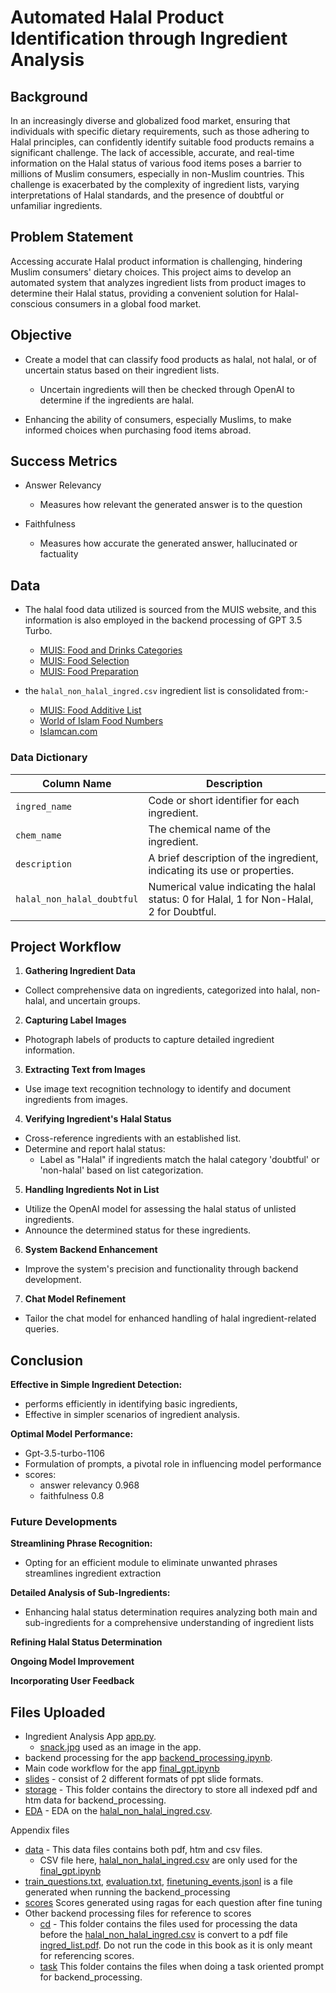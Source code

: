 
# Automated Halal Product Identification through Ingredient Analysis


## Background

In an increasingly diverse and globalized food market, ensuring that individuals with specific dietary requirements, such as those adhering to Halal principles, can confidently identify suitable food products remains a significant challenge. The lack of accessible, accurate, and real-time information on the Halal status of various food items poses a barrier to millions of Muslim consumers, especially in non-Muslim countries. This challenge is exacerbated by the complexity of ingredient lists, varying interpretations of Halal standards, and the presence of doubtful or unfamiliar ingredients.
## Problem Statement

Accessing accurate Halal product information is challenging, hindering Muslim consumers' dietary choices. This project aims to develop an automated system that analyzes ingredient lists from product images to determine their Halal status, providing a convenient solution for Halal-conscious consumers in a global food market.
## Objective

- Create a model that can classify food products as halal, not halal, or of uncertain status based on their ingredient lists.
    - Uncertain ingredients will then be checked through OpenAI to determine if the ingredients are halal.

- Enhancing the ability of consumers, especially Muslims, to make informed choices when purchasing food items abroad.
## Success Metrics

- Answer Relevancy
    - Measures how relevant the generated answer is to the question

- Faithfulness
    - Measures how accurate the generated answer, hallucinated or factuality
## Data

- The halal food data utilized is sourced from the MUIS website, and this information is also employed in the backend processing of GPT 3.5 Turbo.
    - [MUIS: Food and Drinks Categories](https://www.muis.gov.sg/halal/Religious-Guidelines/Food-and-Drinks-Categories)
    - [MUIS: Food Selection](https://www.muis.gov.sg/halal/Religious-Guidelines/Food-Selection)
    - [MUIS: Food Preparation](https://www.muis.gov.sg/halal/Religious-Guidelines/Food-Preparation)    


- the `halal_non_halal_ingred.csv` ingredient list is consolidated from:-
    - [MUIS: Food Additive List](https://www.muis.gov.sg/-/media/Files/Halal/Documents/FOOD-ADDITIVE-LISTING-5.ashx)
    - [World of Islam Food Numbers](https://special.worldofislam.info/Food/numbers.html)
    - [Islamcan.com](https://islamcan.com/blog/2020/01/halal-and-haram-ingredient-database/)

### Data Dictionary

| Column Name               | Description                                                                                               |
|---------------------------|-----------------------------------------------------------------------------------------------------------|
| `ingred_name`             | Code or short identifier for each ingredient.                                                             |
| `chem_name`               | The chemical name of the ingredient.                                                                      |
| `description`             | A brief description of the ingredient, indicating its use or properties.                                 |
| `halal_non_halal_doubtful` | Numerical value indicating the halal status: 0 for Halal, 1 for Non-Halal, 2 for Doubtful.               |

## Project Workflow

1. **Gathering Ingredient Data**
- Collect comprehensive data on ingredients, categorized into halal, non-halal, and uncertain groups.

2. **Capturing Label Images**
- Photograph labels of products to capture detailed ingredient information.

3. **Extracting Text from Images**
- Use image text recognition technology to identify and document ingredients from images.

4. **Verifying Ingredient's Halal Status**
  - Cross-reference ingredients with an established list.
  - Determine and report halal status:
    - Label as "Halal" if ingredients match the halal category 'doubtful' or 'non-halal' based on list categorization.

5. **Handling Ingredients Not in List**
  - Utilize the OpenAI model for assessing the halal status of unlisted ingredients.
  - Announce the determined status for these ingredients.

6. **System Backend Enhancement**
  - Improve the system's precision and functionality through backend development.

7. **Chat Model Refinement**
  - Tailor the chat model for enhanced handling of halal ingredient-related queries.
## Conclusion

**Effective in Simple Ingredient Detection:** 
- performs efficiently in identifying basic ingredients, 
- Effective in simpler scenarios of ingredient analysis.

**Optimal Model Performance:**
- Gpt-3.5-turbo-1106
- Formulation of prompts, a pivotal role in influencing model performance
- scores:
    - answer relevancy 0.968
    - faithfulness 0.8



### Future Developments

**Streamlining Phrase Recognition:** 
- Opting for an efficient module to eliminate unwanted phrases streamlines ingredient extraction

**Detailed Analysis of Sub-Ingredients:** 
- Enhancing halal status determination requires analyzing both main and sub-ingredients for a comprehensive understanding of ingredient lists

**Refining Halal Status Determination**

**Ongoing Model Improvement**

**Incorporating User Feedback**




## Files Uploaded

- Ingredient Analysis App [app.py](https://github.com/rasyidahbr/halal_non_halal_analysis/blob/main/app.py).
    - [snack.jpg](https://github.com/rasyidahbr/halal_non_halal_analysis/blob/main/snack.jpg) used as an image in the app.
- backend processing for the app [backend_processing.ipynb](https://github.com/rasyidahbr/halal_non_halal_analysis/blob/main/backend_processing.ipynb).
- Main code workflow for the app [final_gpt.ipynb](https://github.com/rasyidahbr/halal_non_halal_analysis/blob/main/final_gpt.ipynb)
- [slides](https://github.com/rasyidahbr/halal_non_halal_analysis/tree/main/slides) - consist of 2 different formats of ppt slide formats.
- [storage](https://github.com/rasyidahbr/halal_non_halal_analysis/tree/main/storage) - This folder contains the directory to store all indexed pdf and htm data for backend_processing.
- [EDA](https://github.com/rasyidahbr/halal_non_halal_analysis/blob/main/EDA.ipynb) - EDA on the [halal_non_halal_ingred.csv](https://github.com/rasyidahbr/halal_non_halal_analysis/blob/main/data/halal_non_halal_ingred.csv). 

Appendix files
- [data](https://github.com/rasyidahbr/halal_non_halal_analysis/tree/main/data) - This data files contains both pdf, htm and csv files. 
    - CSV file here,  [halal_non_halal_ingred.csv](https://github.com/rasyidahbr/halal_non_halal_analysis/blob/main/data/halal_non_halal_ingred.csv)  are only used for the [final_gpt.ipynb](https://github.com/rasyidahbr/halal_non_halal_analysis/blob/main/final_gpt.ipynb)
- [train_questions.txt](https://github.com/rasyidahbr/halal_non_halal_analysis/blob/main/train_questions.txt), [evaluation.txt](https://github.com/rasyidahbr/halal_non_halal_analysis/blob/main/eval_questions.txt), [finetuning_events.jsonl](finetuning_events.jsonl) is a file generated when running the backend_processing
- [scores](https://github.com/rasyidahbr/halal_non_halal_analysis/blob/main/df_gpt_35.csv) Scores generated using ragas for each question after fine tuning
- Other backend processing files for reference to scores 
    - [cd](https://github.com/rasyidahbr/halal_non_halal_analysis/tree/main/cd) - This folder contains the files used for processing the data before the [halal_non_halal_ingred.csv](https://github.com/rasyidahbr/halal_non_halal_analysis/blob/main/data/halal_non_halal_ingred.csv) is convert to a pdf file [ingred_list.pdf](https://github.com/rasyidahbr/halal_non_halal_analysis/blob/main/data/ingred_list.pdf). Do not run the code in this book as it is only meant for referencing scores.
    - [task](https://github.com/rasyidahbr/halal_non_halal_analysis/tree/main/task) This folder contains the files when doing a task oriented prompt for backend_processing.
        

        